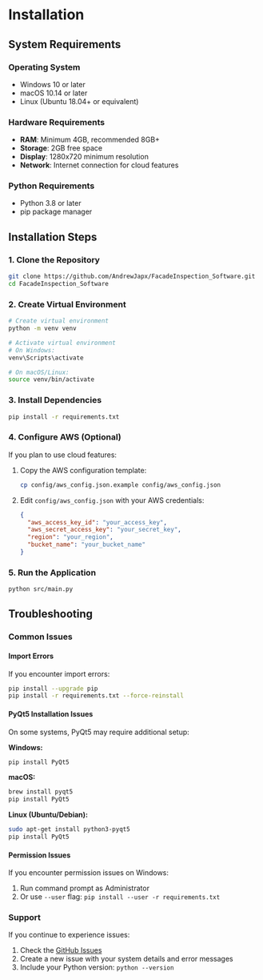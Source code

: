 # Installation

## System Requirements

### Operating System
- Windows 10 or later
- macOS 10.14 or later
- Linux (Ubuntu 18.04+ or equivalent)

### Hardware Requirements
- **RAM**: Minimum 4GB, recommended 8GB+
- **Storage**: 2GB free space
- **Display**: 1280x720 minimum resolution
- **Network**: Internet connection for cloud features

### Python Requirements
- Python 3.8 or later
- pip package manager

## Installation Steps

### 1. Clone the Repository

```bash
git clone https://github.com/AndrewJapx/FacadeInspection_Software.git
cd FacadeInspection_Software
```

### 2. Create Virtual Environment

```bash
# Create virtual environment
python -m venv venv

# Activate virtual environment
# On Windows:
venv\Scripts\activate

# On macOS/Linux:
source venv/bin/activate
```

### 3. Install Dependencies

```bash
pip install -r requirements.txt
```

### 4. Configure AWS (Optional)

If you plan to use cloud features:

1. Copy the AWS configuration template:
   ```bash
   cp config/aws_config.json.example config/aws_config.json
   ```

2. Edit `config/aws_config.json` with your AWS credentials:
   ```json
   {
     "aws_access_key_id": "your_access_key",
     "aws_secret_access_key": "your_secret_key",
     "region": "your_region",
     "bucket_name": "your_bucket_name"
   }
   ```

### 5. Run the Application

```bash
python src/main.py
```

## Troubleshooting

### Common Issues

#### Import Errors
If you encounter import errors:
```bash
pip install --upgrade pip
pip install -r requirements.txt --force-reinstall
```

#### PyQt5 Installation Issues
On some systems, PyQt5 may require additional setup:

**Windows:**
```bash
pip install PyQt5
```

**macOS:**
```bash
brew install pyqt5
pip install PyQt5
```

**Linux (Ubuntu/Debian):**
```bash
sudo apt-get install python3-pyqt5
pip install PyQt5
```

#### Permission Issues
If you encounter permission issues on Windows:
1. Run command prompt as Administrator
2. Or use `--user` flag: `pip install --user -r requirements.txt`

### Support

If you continue to experience issues:
1. Check the [GitHub Issues](https://github.com/AndrewJapx/FacadeInspection_Software/issues)
2. Create a new issue with your system details and error messages
3. Include your Python version: `python --version`